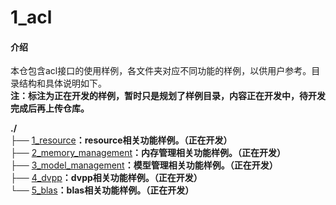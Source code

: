 # 1_acl

#### 介绍
本仓包含acl接口的使用样例，各文件夹对应不同功能的样例，以供用户参考。目录结构和具体说明如下。   
**注：标注为正在开发的样例，暂时只是规划了样例目录，内容正在开发中，待开发完成后再上传仓库。**

**./**   
├── [1_resource](./1_resource)**：resource相关功能样例。（正在开发）**      
├── [2_memory_management](./2_memory_management)**：内存管理相关功能样例。（正在开发）**    
├── [3_model_management](./3_model_management)**：模型管理相关功能样例。（正在开发）**    
├── [4_dvpp](./4_dvpp)**：dvpp相关功能样例。（正在开发）**    
└── [5_blas](./5_blas)**：blas相关功能样例。（正在开发）**    



